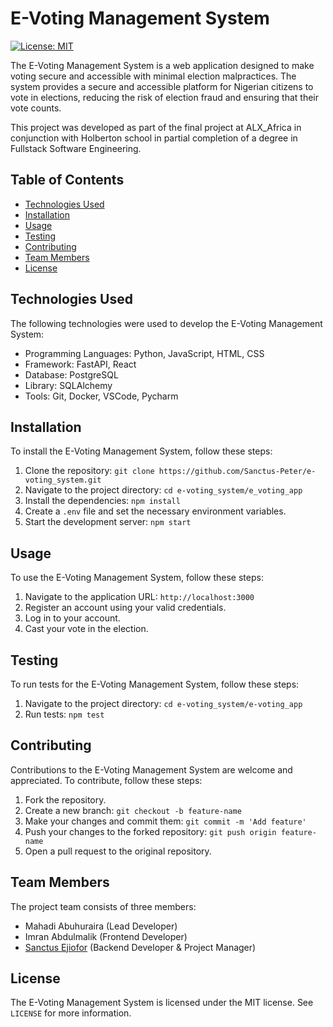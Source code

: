 # E-Voting Management System

[![License: MIT](https://img.shields.io/badge/License-MIT-yellow.svg)](https://opensource.org/licenses/MIT)

The E-Voting Management System is a web application designed to make voting secure and accessible with minimal election malpractices. The system provides a secure and accessible platform for Nigerian citizens to vote in elections, reducing the risk of election fraud and ensuring that their vote counts.

This project was developed as part of the final project at ALX_Africa in conjunction with Holberton school in partial completion of a degree in Fullstack Software Engineering.

## Table of Contents

- [Technologies Used](#technologies-used)
- [Installation](#installation)
- [Usage](#usage)
- [Testing](#testing)
- [Contributing](#contributing)
- [Team Members](#team-members)
- [License](#license)


## Technologies Used

The following technologies were used to develop the E-Voting Management System:

- Programming Languages: Python, JavaScript, HTML, CSS
- Framework: FastAPI, React
- Database: PostgreSQL
- Library: SQLAlchemy
- Tools: Git, Docker, VSCode, Pycharm

## Installation

To install the E-Voting Management System, follow these steps:

1. Clone the repository: `git clone https://github.com/Sanctus-Peter/e-voting_system.git`
2. Navigate to the project directory: `cd e-voting_system/e_voting_app`
3. Install the dependencies: `npm install`
4. Create a `.env` file and set the necessary environment variables.
5. Start the development server: `npm start`

## Usage

To use the E-Voting Management System, follow these steps:

1. Navigate to the application URL: `http://localhost:3000`
2. Register an account using your valid credentials.
3. Log in to your account.
4. Cast your vote in the election.

## Testing

To run tests for the E-Voting Management System, follow these steps:

1. Navigate to the project directory: `cd e-voting_system/e-voting_app`
2. Run tests: `npm test`

## Contributing

Contributions to the E-Voting Management System are welcome and appreciated. To contribute, follow these steps:

1. Fork the repository.
2. Create a new branch: `git checkout -b feature-name`
3. Make your changes and commit them: `git commit -m 'Add feature'`
4. Push your changes to the forked repository: `git push origin feature-name`
5. Open a pull request to the original repository.

## Team Members

The project team consists of three members:

- Mahadi Abuhuraira (Lead Developer)
- Imran Abdulmalik (Frontend Developer)
- [Sanctus Ejiofor](http://www.linkedin.com/in/ejiofor-sanctus) (Backend Developer & Project Manager)


## License

The E-Voting Management System is licensed under the MIT license. See `LICENSE` for more information.
